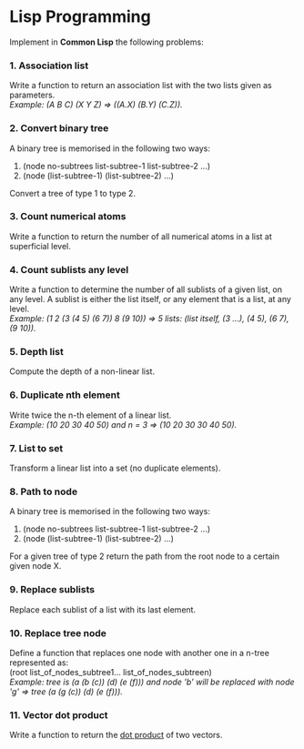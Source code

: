 # Lisp Programming

Implement in **Common Lisp** the following problems:

### 1. Association list
Write a function to return an association list with the two lists given as parameters. \
*Example: (A B C) (X Y Z) => ((A.X) (B.Y) (C.Z)).*

### 2. Convert binary tree
A binary tree is memorised in the following two ways:
 1. (node no-subtrees list-subtree-1 list-subtree-2 ...)
 2. (node (list-subtree-1) (list-subtree-2) ...)

Convert a tree of type 1 to type 2.

### 3. Count numerical atoms
Write a function to return the number of all numerical atoms in a list at superficial level.

### 4. Count sublists any level
Write a function to determine the number of all sublists of a given list, on any level.
A sublist is either the list itself, or any element that is a list, at any level. \
*Example: (1 2 (3 (4 5) (6 7)) 8 (9 10)) => 5 lists: (list itself, (3 ...), (4 5), (6 7), (9 10)).*

### 5. Depth list
Compute the depth of a non-linear list.

### 6. Duplicate nth element
Write twice the n-th element of a linear list. \
*Example: (10 20 30 40 50) and n = 3 => (10 20 30 30 40 50).*

### 7. List to set
Transform a linear list into a set (no duplicate elements).

### 8. Path to node
A binary tree is memorised in the following two ways:
 1. (node no-subtrees list-subtree-1 list-subtree-2 ...)
 2. (node (list-subtree-1) (list-subtree-2) ...)
 
For a given tree of type 2 return the path from the root node to a certain given node X.

### 9. Replace sublists
Replace each sublist of a list with its last element.

### 10. Replace tree node
Define a function that replaces one node with another one in a n-tree represented as: \
(root list_of_nodes_subtree1... list_of_nodes_subtreen) \
*Example: tree is (a (b (c)) (d) (e (f))) and node 'b' will be replaced with node 'g' => tree (a (g (c)) (d) (e (f))).*

### 11. Vector dot product
Write a function to return the [dot product](https://en.wikipedia.org/wiki/Dot_product) of two vectors. 
